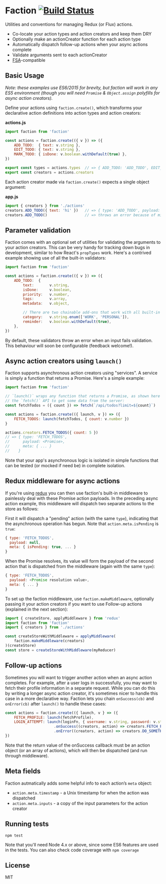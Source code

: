 # Faction [![Build Status](https://secure.travis-ci.org/af/faction.png)](http://travis-ci.org/af/faction)

Utilities and conventions for managing Redux (or Flux) actions.

* Co-locate your action types and action creators and keep them DRY
* Optionally make an actionCreator function for each action type
* Automatically dispatch follow-up actions when your async actions complete
* Validate arguments sent to each actionCreator
* [FSA](https://github.com/acdlite/flux-standard-action)-compatible


## Basic Usage

*Note: these examples use ES6/2015 for brevity, but faction will work in any ES5
environment (though you will need `Promise` & `Object.assign` polyfills for async
action creators).*

Define your actions using `faction.create()`, which transforms your declarative
action definitions into action types and action creators:

**actions.js**
```js
import faction from 'faction'

const actions = faction.create(({ v }) => ({
    ADD_TODO:  { text: v.string },
    EDIT_TODO: { text: v.string },
    MARK_TODO: { isDone: v.boolean.withDefault(true) },
})

export const types = actions.types  // => { ADD_TODO: 'ADD_TODO', EDIT_TODO: 'EDIT_TODO' ... }
export const creators = actions.creators
```

Each action creator made via `faction.create()` expects a single object argument:

**app.js**
```js
import { creators } from './actions'
creators.ADD_TODO({ text: 'hi' })   // => { type: 'ADD_TODO', payload: { text: 'hi' } }
creators.ADD_TODO()                 // => throws an error because of missing arg "text"
```


## Parameter validation

Faction comes with an optional set of utilities for validating the arguments to
your action creators. This can be very handy for tracking down bugs in development,
similar to how React's `propTypes` work. Here's a contrived example showing use of
all the built-in validators:

```js
import faction from 'faction'

const actions = faction.create(({ v }) => ({
    ADD_TODO:  {
        text:       v.string,
        isDone:     v.boolean,
        priority:   v.number,
        tags:       v.array,
        metadata:   v.object,

        // There are two chainable add-ons that work with all built-in validators:
        category:   v.string.enum(['WORK', 'PERSONAL']),
        reminder:   v.boolean.withDefault(true),
    },
})
```

By default, these validators throw an error when an input fails validation. This
behaviour will soon be configurable (feedback welcome!).


## Async action creators using `launch()`

Faction supports asynchronous action creators using "services". A service is
simply a function that returns a Promise. Here's a simple example:

```js
import faction from 'faction'

// `launch()` wraps any function that returns a Promise, as shown here using
// the `fetch()` API to get some data from the server:
const fetchTodos = ({ count }) => fetch(`/api/todos?limit=${count}`)

const actions = faction.create(({ launch, v }) => ({
    FETCH_TODOS: launch(fetchTodos, { count: v.number })
}

actions.creators.FETCH_TODOS({ count: 5 })
// => { type: 'FETCH_TODOS',
//      payload: <Promise>,
//      meta: { ... }
//    }
```

Note that your app's asynchronous logic is isolated in simple functions that can
be tested (or mocked if need be) in complete isolation.


## Redux middleware for async actions

If you're using [redux](https://github.com/rackt/redux) you can then use faction's
built-in middleware to painlessly deal with these Promise action payloads. In the
preceding async action example, this middleware will dispatch two separate actions
to the store as follows:

First it will dispatch a "pending" action (with the same `type`), indicating that
the asynchronous operation has begun. Note that `action.meta.isPending` is `true`:
```js
{ type: 'FETCH_TODOS',
  payload: null,
  meta: { isPending: true, ... }
}
```

When the Promise resolves, its value will form the payload of the second
action that is dispatched from the middleware (again with the same `type`):
```js
{ type: 'FETCH_TODOS',
  payload: <Promise resolution value>,
  meta: { ... }
}
```

To set up the faction middleware, use `faction.makeMiddleware`, optionally
passing it your action creators if you want to use Follow-up actions (explained
in the next section):

```js
import { createStore, applyMiddleware } from 'redux'
import faction from 'faction'
import { creators } from './actions'

const createStoreWithMiddleware = applyMiddleware(
    faction.makeMiddleware(creators)
)(createStore)
const store = createStoreWithMiddleware(myReducer)
```


## Follow-up actions

Sometimes you will want to trigger another action when an async action completes.
For example, after a user logs in successfully, you may want to fetch their profile
information in a separate request. While you can do this by writing a longer async
action creator, it's sometimes nicer to handle this case in a more declarative way.
Faction lets you chain `onSuccess(cb)` and `onError(cb)` after `launch()` to
handle these cases:

```js
const actions = faction.create(({ launch, v } => ({
    FETCH_PROFILE: launch(fetchProfile),
    LOGIN_ATTEMPT: launch(loginFn, { username: v.string, password: v.string })
                      .onSuccess((creators, action) => creators.FETCH_PROFILE())
                      .onError((creators, action) => creators.DO_SOMETHING())
})
```

Note that the return value of the onSuccess callback must be an action object
(or an array of actions), which will then be dispatched (and run through middleware).


## Meta fields

Faction autmatically adds some helpful info to each action’s `meta` object:

* `action.meta.timestamp` - a Unix timestamp for when the action was dispatched
* `action.meta.inputs` - a copy of the input parameters for the action creator


## Running tests

```
npm test
```

Note that you'll need Node 4.x or above, since some ES6 features are used in the tests.
You can also check code coverage with `npm coverage`


## License

MIT
